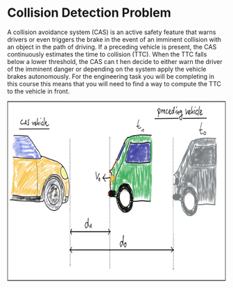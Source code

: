 # Collision Detection Problem

A collision avoidance system (CAS) is an active safety feature that warns drivers or even triggers the brake in the event of an imminent collision with an object in the path of driving. If a preceding vehicle is present, the CAS continuously estimates the time to collision (TTC). When the TTC falls below a lower threshold, the CAS can t hen decide to either warn the driver of the imminent danger or depending on the system apply the vehicle brakes autonomously. For the engineering task you will be completing in this course this means that you will need to find a way to compute the TTC to the vehicle in front.

<img src="media/basics_collision_detection.jpg" width="779" height="414" />
